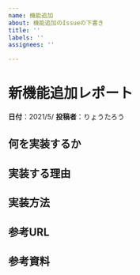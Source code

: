 ```yaml
---
name: 機能追加
about: 機能追加のIssueの下書き
title: ''
labels: ''
assignees: ''

---
```


# 新機能追加レポート

**日付**：2021/5/
**投稿者**：りょうたろう

## 何を実装するか




## 実装する理由



## 実装方法



## 参考URL


## 参考資料
